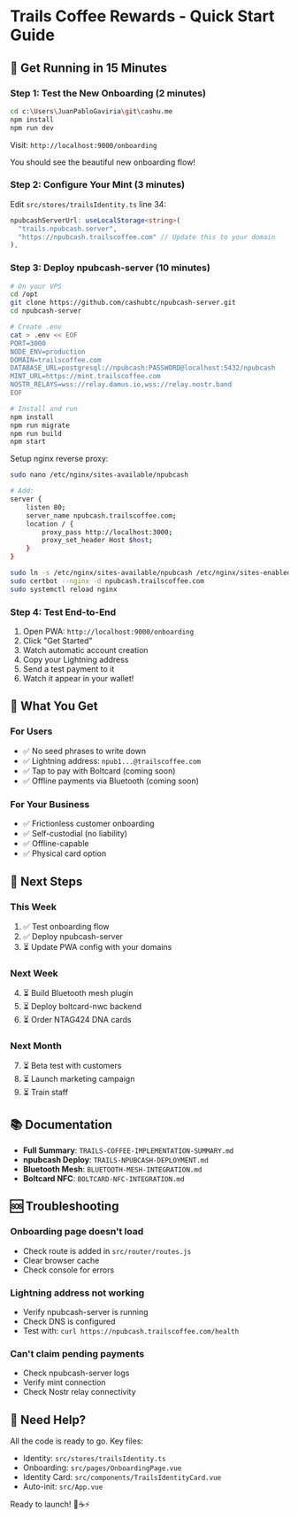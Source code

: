 # Trails Coffee Rewards - Quick Start Guide

## 🚀 Get Running in 15 Minutes

### Step 1: Test the New Onboarding (2 minutes)

```bash
cd c:\Users\JuanPabloGaviria\git\cashu.me
npm install
npm run dev
```

Visit: `http://localhost:9000/onboarding`

You should see the beautiful new onboarding flow!

### Step 2: Configure Your Mint (3 minutes)

Edit `src/stores/trailsIdentity.ts` line 34:

```typescript
npubcashServerUrl: useLocalStorage<string>(
  "trails.npubcash.server",
  "https://npubcash.trailscoffee.com" // Update this to your domain
),
```

### Step 3: Deploy npubcash-server (10 minutes)

```bash
# On your VPS
cd /opt
git clone https://github.com/cashubtc/npubcash-server.git
cd npubcash-server

# Create .env
cat > .env << EOF
PORT=3000
NODE_ENV=production
DOMAIN=trailscoffee.com
DATABASE_URL=postgresql://npubcash:PASSWORD@localhost:5432/npubcash
MINT_URL=https://mint.trailscoffee.com
NOSTR_RELAYS=wss://relay.damus.io,wss://relay.nostr.band
EOF

# Install and run
npm install
npm run migrate
npm run build
npm start
```

Setup nginx reverse proxy:

```bash
sudo nano /etc/nginx/sites-available/npubcash

# Add:
server {
    listen 80;
    server_name npubcash.trailscoffee.com;
    location / {
        proxy_pass http://localhost:3000;
        proxy_set_header Host $host;
    }
}

sudo ln -s /etc/nginx/sites-available/npubcash /etc/nginx/sites-enabled/
sudo certbot --nginx -d npubcash.trailscoffee.com
sudo systemctl reload nginx
```

### Step 4: Test End-to-End

1. Open PWA: `http://localhost:9000/onboarding`
2. Click "Get Started"
3. Watch automatic account creation
4. Copy your Lightning address
5. Send a test payment to it
6. Watch it appear in your wallet!

## 🎯 What You Get

### For Users
- ✅ No seed phrases to write down
- ✅ Lightning address: `npub1...@trailscoffee.com`
- ✅ Tap to pay with Boltcard (coming soon)
- ✅ Offline payments via Bluetooth (coming soon)

### For Your Business
- ✅ Frictionless customer onboarding
- ✅ Self-custodial (no liability)
- ✅ Offline-capable
- ✅ Physical card option

## 📱 Next Steps

### This Week
1. ✅ Test onboarding flow
2. ✅ Deploy npubcash-server
3. ⏳ Update PWA config with your domains

### Next Week
4. ⏳ Build Bluetooth mesh plugin
5. ⏳ Deploy boltcard-nwc backend
6. ⏳ Order NTAG424 DNA cards

### Next Month
7. ⏳ Beta test with customers
8. ⏳ Launch marketing campaign
9. ⏳ Train staff

## 📚 Documentation

- **Full Summary**: `TRAILS-COFFEE-IMPLEMENTATION-SUMMARY.md`
- **npubcash Deploy**: `TRAILS-NPUBCASH-DEPLOYMENT.md`
- **Bluetooth Mesh**: `BLUETOOTH-MESH-INTEGRATION.md`
- **Boltcard NFC**: `BOLTCARD-NFC-INTEGRATION.md`

## 🆘 Troubleshooting

### Onboarding page doesn't load
- Check route is added in `src/router/routes.js`
- Clear browser cache
- Check console for errors

### Lightning address not working
- Verify npubcash-server is running
- Check DNS is configured
- Test with: `curl https://npubcash.trailscoffee.com/health`

### Can't claim pending payments
- Check npubcash-server logs
- Verify mint connection
- Check Nostr relay connectivity

## 💬 Need Help?

All the code is ready to go. Key files:

- Identity: `src/stores/trailsIdentity.ts`
- Onboarding: `src/pages/OnboardingPage.vue`
- Identity Card: `src/components/TrailsIdentityCard.vue`
- Auto-init: `src/App.vue`

Ready to launch! 🚀☕⚡





